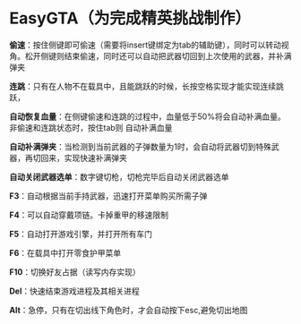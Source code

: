 # EasyGTA（为完成精英挑战制作）

**偷速**：按住侧键即可偷速（需要将insert键绑定为tab的辅助键），同时可以转动视角。松开侧键则结束偷速，同时还可以自动把武器切回到上次使用的武器，并补满弹夹

**连跳**：只有在人物不在载具中，且能跳跃的时候，长按空格实现才能实现连续跳跃，

**自动恢复血量**：在侧键偷速和连跳的过程中，血量低于50%将会自动补满血量。非偷速和连跳状态时，按住tab则  自动补满血量

**自动补满弹夹**：当检测到当前武器的子弹数量为1时，会自动将武器切到特殊武器，再切回来，实现快速补满弹夹

**自动关闭武器选单**：数字键切枪，切枪完毕后自动关闭武器选单

**F3**：自动根据当前手持武器，迅速打开菜单购买所需子弹

**F4**：可以自动穿戴项链。卡掉重甲的移速限制

**F5**：自动打开游戏引擎，并打开所有车门

**F6**：在载具中打开零食护甲菜单

**F10**：切换好友占据（读写内存实现）

**Del**：快速结束游戏进程及其相关进程

**Alt**：急停，只有在切出线下角色时，才会自动按下esc,避免切出地图
